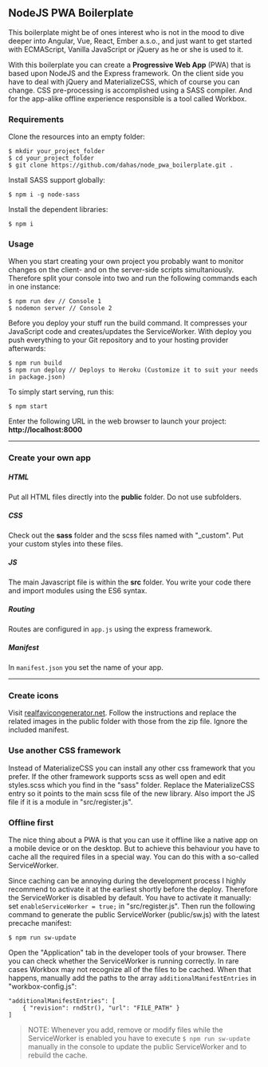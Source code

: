 ## NodeJS PWA Boilerplate

This boilerplate might be of ones interest who is not in the mood to dive deeper into Angular, Vue, React, Ember a.s.o., and just want to get started with ECMAScript, Vanilla JavaScript or jQuery as he or she is used to it.

With this boilerplate you can create a **Progressive Web App** (PWA) that is based upon NodeJS and the Express framework. On the client side you have to deal with jQuery and MaterializeCSS, which of course you can change. CSS pre-processing is accomplished using a SASS compiler. And for the app-alike offline experience responsible is a tool called Workbox.

### Requirements

Clone the resources into an empty folder:
```
$ mkdir your_project_folder
$ cd your_project_folder
$ git clone https://github.com/dahas/node_pwa_boilerplate.git .
```

Install SASS support globally:

```
$ npm i -g node-sass
```

Install the dependent libraries:
```
$ npm i
```

### Usage

When you start creating your own project you probably want to monitor changes on the client- and on the server-side scripts simultaniously. Therefore split your console into two and run the following commands each in one instance:

```
$ npm run dev // Console 1
$ nodemon server // Console 2
```

Before you deploy your stuff run the build command. It compresses your JavaScript code and creates/updates the ServiceWorker. With deploy you push everything to your Git repository and to your hosting provider afterwards:

```
$ npm run build
$ npm run deploy // Deploys to Heroku (Customize it to suit your needs in package.json)
```

To simply start serving, run this:

```
$ npm start
```

Enter the following URL in the web browser to launch your project:  
**http://localhost:8000**

<hr>

### Create your own app  

##### HTML

Put all HTML files directly into the **public** folder. Do not use subfolders.

##### CSS

Check out the **sass** folder and the scss files named with "_custom". Put your custom styles into these files.

##### JS

The main Javascript file is within the **src** folder. You write your code there and import modules using the ES6 syntax.

##### Routing

Routes are configured in `app.js` using the express framework. 

##### Manifest

In `manifest.json` you set the name of your app.

<hr>

### Create icons

Visit [realfavicongenerator.net](https://realfavicongenerator.net). Follow the instructions and replace the related images in the public folder with those from the zip file. Ignore the included manifest.

### Use another CSS framework

Instead of MaterializeCSS you can install any other css framework that you prefer. If the other framework supports scss as well open and edit styles.scss which you find in the "sass" folder. Replace the MaterializeCSS entry so it points to the main scss file of the new library. Also import the JS file if it is a module in "src/register.js".

### Offline first

The nice thing about a PWA is that you can use it offline like a native app on a mobile device or on the desktop. But to achieve this behaviour you have to cache all the required files in a special way. You can do this with a so-called ServiceWorker.

Since caching can be annoying during the development process I highly recommend to activate it at the earliest shortly before the deploy. Therefore the ServiceWorker is disabled by default. You have to activate it manually: set `enableServiceWorker = true;` in "src/register.js". Then run the following command to generate the public ServiceWorker (public/sw.js) with the latest precache manifest:

```
$ npm run sw-update
```

Open the "Application" tab in the developer tools of your browser. There you can check whether the ServiceWorker is running correctly. In rare cases Workbox may not recognize all of the files to be cached. When that happens, manually add the paths to the array `additionalManifestEntries` in "workbox-config.js":

```
"additionalManifestEntries": [
    { "revision": rndStr(), "url": "FILE_PATH" }
]
```

> NOTE: Whenever you add, remove or modify files while the ServiceWorker is enabled you have to execute `$ npm run sw-update` manually in the console to update the public ServiceWorker and to rebuild the cache.